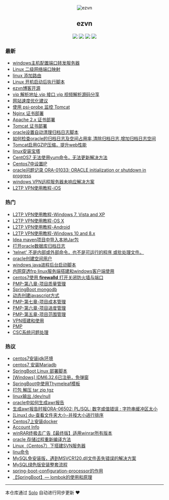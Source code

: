 <p align="center"><img alt="ezvn" src="https://ws4.sinaimg.cn/large/ab71ac88ly1g1ywdt76o4j20kq0kudgj.jpg"></p><h2 align="center">
ezvn
</h2>

<h4 align="center"><p id="ezvn"></p></h4>
<p align="center"><a title="ezvn" target="_blank" href="https://github.com/wanwenjie1993/solo-blog"><img src="https://img.shields.io/github/last-commit/wanwenjie1993/solo-blog.svg?style=flat-square"></a>
<a title="GitHub repo size in bytes" target="_blank" href="https://github/wanwenjie1993/solo-blog"><img src="https://img.shields.io/github/repo-size/wanwenjie1993/solo-blog.svg?style=flat-square"></a>
<a title="Solo Version" target="_blank" href="https://github.com/b3log/solo/releases"><img src="https://img.shields.io/badge/solo-3.5.0-f1e05a.svg?style=flat-square"></a>
<a title="Hits" target="_blank" href="https://github.com/b3log/hits"><img src="https://hits.b3log.org/wanwenjie1993/solo-blog.svg"></a></p>

### 最新

* [windows主机配置端口转发服务器](https://ezvn.cn/blog/articles/2019/04/22/1555914413721.html)
* [Linux 二级网络端口映射](https://ezvn.cn/blog/articles/2019/04/22/1555913414965.html)
* [linux 添加路由](https://ezvn.cn/blog/articles/2019/04/22/1555911891640.html)
* [Linux 开机启动后执行脚本](https://ezvn.cn/blog/articles/2019/04/22/1555911163939.html)
* [ezvn博客开源](https://ezvn.cn/blog/ezvn)
* [vip 解析地址,vip 接口,vip 视频解析源码分享](https://ezvn.cn/blog/vip)
* [网站速度优化建议](https://ezvn.cn/blog/articles/2019/04/18/1555550808428.html)
* [使用 psi-probe 监控 Tomcat](https://ezvn.cn/blog/articles/2019/04/17/1555489637739.html)
* [Nginx 证书部署](https://ezvn.cn/blog/articles/2019/04/17/1555477634334.html)
* [Apache 2.x 证书部署](https://ezvn.cn/blog/articles/2019/04/17/1555477595007.html)
* [Tomcat 证书部署](https://ezvn.cn/blog/articles/2019/04/17/1555477402081.html)
* [oracle设置自动清理归档日志脚本](https://ezvn.cn/blog/articles/2019/04/15/1555298218441.html)
* [如何检查oracle的归档日志及空间占用率,清除归档日志,增加归档日志空间](https://ezvn.cn/blog/articles/2019/04/15/1555293960068.html)
* [Tomcat启用GZIP压缩，提升web性能](https://ezvn.cn/blog/articles/2019/04/11/1554966243567.html)
* [linux安装宝塔](https://ezvn.cn/blog/articles/2019/04/10/1554879076893.html)
* [CentOS7 无法使用yum命令，无法更新解决方法](https://ezvn.cn/blog/articles/2019/04/10/1554876590985.html)
* [Centos7中设置IP](https://ezvn.cn/blog/articles/2019/04/10/1554873977434.html)
* [oracle问题记录 ORA-01033: ORACLE initialization or shutdown in progress](https://ezvn.cn/blog/articles/2019/04/10/1554865374383.html)
* [windows VPN远程服务器未响应解决方案](https://ezvn.cn/blog/articles/2019/04/09/1554797384649.html)
* [L2TP VPN使用教程-iOS](https://ezvn.cn/blog/articles/2019/04/09/1554797028023.html)

### 热门

* [L2TP VPN使用教程-Windows 7, Vista and XP](https://ezvn.cn/blog/articles/2019/04/09/1554796887918.html)
* [L2TP VPN使用教程-OS X](https://ezvn.cn/blog/articles/2019/04/09/1554796941838.html)
* [L2TP VPN使用教程-Android](https://ezvn.cn/blog/articles/2019/04/09/1554796984839.html)
* [L2TP VPN使用教程-Windows 10 and 8.x](https://ezvn.cn/blog/articles/2019/04/09/1554796845360.html)
* [Idea maven项目中导入本地Jar包](https://ezvn.cn/blog/articles/2019/04/09/1554792932000.html)
* [打开oracle数据库归档日志](https://ezvn.cn/blog/articles/2019/04/09/1554786904167.html)
* ['telnet' 不是内部或外部命令，也不是可运行的程序 或批处理文件。](https://ezvn.cn/blog/articles/2019/04/09/1554790108080.html)
* [oracle创建空间用户](https://ezvn.cn/blog/articles/2019/04/09/1554786818282.html)
* [windows java进程后台启动脚本](https://ezvn.cn/blog/articles/2019/04/09/1554786668810.html)
* [内网穿透frp linux服务端搭建和windows客户端使用](https://ezvn.cn/blog/articles/2019/03/24/1553440714576.html)
* [centos7使用 <b>firewalld</b> 打开关闭防火墙与端口](https://ezvn.cn/blog/articles/2019/03/24/1553437262508.html)
* [PMP-第八章-项目质量管理](https://ezvn.cn/blog/articles/2019/04/08/1554710630464.html)
* [SpringBoot mongodb](https://ezvn.cn/blog/articles/2019/03/31/1554043829162.html)
* [动态创建javascript方式](https://ezvn.cn/blog/articles/2019/03/24/1553401999674.html)
* [PMP-第七章-项目成本管理](https://ezvn.cn/blog/articles/2019/04/08/1554710897545.html)
* [PMP-第六章-项目进度管理](https://ezvn.cn/blog/articles/2019/04/08/1554711027490.html)
* [PMP-第五章-项目范围管理](https://ezvn.cn/blog/articles/2019/04/08/1554711205334.html)
* [VPN搭建和使用](https://ezvn.cn/blog/articles/2019/03/26/1553578523423.html)
* [PMP](https://ezvn.cn/blog/articles/2019/03/28/1553774438790.html)
* [CSC系统问题处理](https://ezvn.cn/blog/csc)

### 热议

* [centos7安装jdk环境](https://ezvn.cn/blog/articles/2019/03/24/1553402195297.html)
* [centos7 安装Mariadb](https://ezvn.cn/blog/articles/2019/03/24/1553439777058.html)
* [SpringBoot Linux 部署脚本](https://ezvn.cn/blog/articles/2019/03/24/1553440423522.html)
* [[Windows] IDM6.32.6已注册，免弹窗](https://ezvn.cn/blog/articles/2019/03/24/1553441104779.html)
* [SpringBoot中使用Thymeleaf模板](https://ezvn.cn/blog/articles/2019/03/24/1553441287274.html)
* [打包 解压 tar zip tgz](https://ezvn.cn/blog/articles/2019/03/25/1553478317487.html)
* [linux输出 /dev/null](https://ezvn.cn/blog/articles/2019/03/25/1553484592317.html)
* [oracle中如何生成awr报告](https://ezvn.cn/blog/articles/2019/03/25/1553501400910.html)
* [生成awr报告时报ORA-06502: PL/SQL: 数字或值错误 : 字符串缓冲区太小](https://ezvn.cn/blog/articles/2019/03/25/1553502975079.html)
* [[Linux] du-查看文件夹大小-并按大小进行排序](https://ezvn.cn/blog/articles/2019/03/26/1553566000514.html)
* [Centos7上安装docker](https://ezvn.cn/blog/articles/2019/03/26/1553576290546.html)
* [Account Info](https://ezvn.cn/blog/password)
* [winRAR终极去广告【最终版】适用winrar所有版本 ](https://ezvn.cn/blog/articles/2019/03/26/1553610400920.html)
* [oracle 存储过程重新编译方法](https://ezvn.cn/blog/articles/2019/03/27/1553653857401.html)
* [Linux（Centos7）下搭建SVN服务器](https://ezvn.cn/blog/articles/2019/03/28/1553753125671.html)
* [linu命令](https://ezvn.cn/blog/articles/2019/03/28/1553762241292.html)
* [MySQL免安装版，遇到MSVCR120.dll文件丢失错误的解决方案](https://ezvn.cn/blog/articles/2019/03/30/1553941174223.html)
* [MySQL绿色版安装整套流程](https://ezvn.cn/blog/articles/2019/03/30/1553945492719.html)
* [spring-boot-configuration-processor的作用](https://ezvn.cn/blog/articles/2019/03/31/1554041820739.html)
* [【SpringBoot】— lombok的使用和原理](https://ezvn.cn/blog/articles/2019/03/31/1554041874916.html)

---

本仓库通过 [Solo](https://github.com/b3log/solo) 自动进行同步更新 ❤️ 